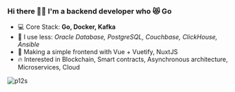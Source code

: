### Hi there 👋🏻 I'm a backend developer who 😻 Go

- 💻 Core Stack: **Go, Docker, Kafka**
- 🛴 I use less: *Oracle Database, PostgreSQL, Couchbase, ClickHouse, Ansible*
- 💒 Making a simple frontend with Vue + Vuetify, NuxtJS
- 🔥 Interested in Blockchain, Smart contracts, Asynchronous architecture, Microservices, Cloud
<!--
- 🖋 My **[CV](https://hh.ru/resume/cc3489f0ff07751efe0039ed1f644367567676)**
- 📫 How to reach me: **working-tam@yandex.com**
-->
<p><img align="left" src="https://github-readme-stats.vercel.app/api?username=p12s&show_icons=true&hide_title=true&theme=graywhite" alt="p12s" /></p>
